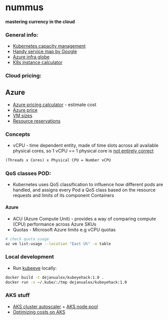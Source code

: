 # nummus
**mastering currency in the cloud**

### General info:

* [Kubernetes capacity management](https://faun.pub/kubernetes-capacity-management-resources-and-metrics-d449d65955cb)
* [Handy service map by Google](https://cloud.google.com/blog/topics/developers-practitioners/handy-new-google-cloud-aws-and-azure-product-map)
* [Azure infra globe](https://datacenters.microsoft.com/globe/explore)
* [K8s instance calculator](https://learnk8s.io/kubernetes-instance-calculator)

### Cloud pricing:

## Azure
* [Azure pricing calculator](https://azure.microsoft.com/en-us/pricing/calculator/) - estimate cost
* [Azure price](https://azureprice.net/)
* [VM sizes](https://learn.microsoft.com/en-us/azure/virtual-machines/sizes-b-series-burstable)
* [Resource reservations](https://learn.microsoft.com/en-us/azure/aks/concepts-clusters-workloads#resource-reservations)


### Concepts

* vCPU - time dependent entity, made of time slots across all available physical cores, so 1 vCPU == 1 physical core is [not entirely correct](https://www.datacenters.com/news/what-is-a-vcpu-and-how-do-you-calculate-vcpu-to-cpu)
```latex
(Threads x Cores) x Physical CPU = Number vCPU
```

### QoS classes POD:

* Kubernetes uses QoS classification to influence how different pods are handled, and assigns every Pod a QoS class based on the resource requests and limits of its component Containers

#### Azure
* ACU (Azure Compute Unit) - provides a way of comparing compute (CPU) performance across Azure SKUs
* Quotas - Microsoft Azure limits e.g  vCPU quotas
```bash
# check quota usage
az vm list-usage --location "East US" -o table
```

### Local development

* Run [kubeeye](https://github.com/kubesphere/kubeeye) locally:
```bash
docker build -t dejanualex/kubeyehack:1.0 .
docker run -v ~/.kube/:/tmp dejanualex/kubeyehack:1.0
```

### AKS stuff

* [AKS cluster autoscaler](https://learn.microsoft.com/en-us/azure/aks/cluster-autoscaler?WT.mc_id=Portal-Microsoft_Azure_Expert) + [AKS node pool](https://learn.microsoft.com/en-us/azure/aks/spot-node-pool)
* [Optimizing costs on AKS](https://learn.microsoft.com/en-us/training/modules/aks-optimize-compute-costs/)